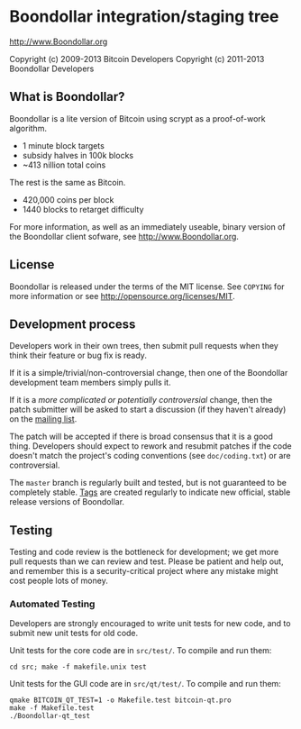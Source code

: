 Boondollar integration/staging tree
================================

http://www.Boondollar.org

Copyright (c) 2009-2013 Bitcoin Developers
Copyright (c) 2011-2013 Boondollar Developers

What is Boondollar?
----------------

Boondollar is a lite version of Bitcoin using scrypt as a proof-of-work algorithm.
 - 1 minute block targets
 - subsidy halves in 100k blocks
 - ~413 nillion total coins

The rest is the same as Bitcoin.
 - 420,000 coins per block
 - 1440 blocks to retarget difficulty

For more information, as well as an immediately useable, binary version of
the Boondollar client sofware, see http://www.Boondollar.org.

License
-------

Boondollar is released under the terms of the MIT license. See `COPYING` for more
information or see http://opensource.org/licenses/MIT.

Development process
-------------------

Developers work in their own trees, then submit pull requests when they think
their feature or bug fix is ready.

If it is a simple/trivial/non-controversial change, then one of the Boondollar
development team members simply pulls it.

If it is a *more complicated or potentially controversial* change, then the patch
submitter will be asked to start a discussion (if they haven't already) on the
[mailing list](http://sourceforge.net/mailarchive/forum.php?forum_name=bitcoin-development).

The patch will be accepted if there is broad consensus that it is a good thing.
Developers should expect to rework and resubmit patches if the code doesn't
match the project's coding conventions (see `doc/coding.txt`) or are
controversial.

The `master` branch is regularly built and tested, but is not guaranteed to be
completely stable. [Tags](https://github.com/bitcoin/bitcoin/tags) are created
regularly to indicate new official, stable release versions of Boondollar.

Testing
-------

Testing and code review is the bottleneck for development; we get more pull
requests than we can review and test. Please be patient and help out, and
remember this is a security-critical project where any mistake might cost people
lots of money.

### Automated Testing

Developers are strongly encouraged to write unit tests for new code, and to
submit new unit tests for old code.

Unit tests for the core code are in `src/test/`. To compile and run them:

    cd src; make -f makefile.unix test

Unit tests for the GUI code are in `src/qt/test/`. To compile and run them:

    qmake BITCOIN_QT_TEST=1 -o Makefile.test bitcoin-qt.pro
    make -f Makefile.test
    ./Boondollar-qt_test

